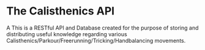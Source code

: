 # The Calisthenics API

A This is a RESTful API and Database created for the purpose of storing and distributing useful knowledge regarding various Calisthenics/Parkour/Freerunning/Tricking/Handbalancing movements.
